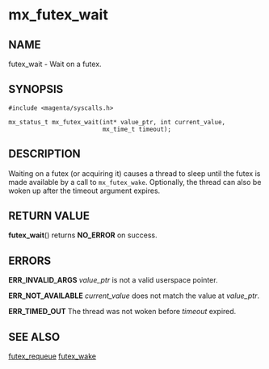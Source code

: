 # mx_futex_wait

## NAME

futex_wait - Wait on a futex.

## SYNOPSIS

```
#include <magenta/syscalls.h>

mx_status_t mx_futex_wait(int* value_ptr, int current_value,
                          mx_time_t timeout);
```

## DESCRIPTION

Waiting on a futex (or acquiring it) causes a thread to sleep until
the futex is made available by a call to `mx_futex_wake`. Optionally,
the thread can also be woken up after the timeout argument expires.

## RETURN VALUE

**futex_wait**() returns **NO_ERROR** on success.

## ERRORS

**ERR_INVALID_ARGS**  *value_ptr* is not a valid userspace pointer.

**ERR_NOT_AVAILABLE**  *current_value* does not match the value at *value_ptr*.

**ERR_TIMED_OUT**  The thread was not woken before *timeout* expired.

## SEE ALSO

[futex_requeue](futex_requeue.md)
[futex_wake](futex_wake.md)
